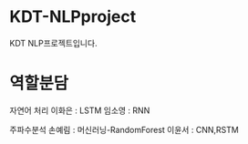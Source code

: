 # KDT-NLPproject
KDT NLP프로젝트입니다.
# 역할분담
자연어 처리 
이화은 : LSTM
임소영 : RNN

주파수분석
손예림 : 머신러닝-RandomForest
이윤서 : CNN,RSTM
